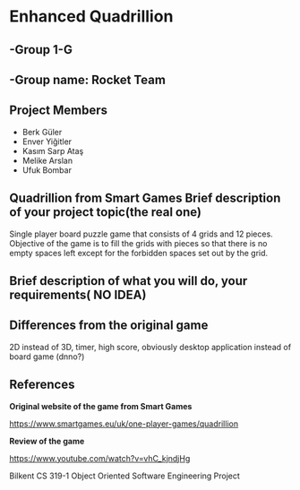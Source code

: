 # Enhanced Quadrillion

## -Group 1-G
## -Group name: Rocket Team
## Project Members
- Berk Güler
- Enver Yiğitler
- Kasım Sarp Ataş
- Melike Arslan
- Ufuk Bombar


## Quadrillion from Smart Games Brief description of your project topic(the real one)

Single player board puzzle game that consists of 4 grids and 12 pieces. Objective of the game is to fill the grids with pieces so that there is no empty spaces left except for the forbidden spaces set out by the grid. 

## Brief description of what you will do, your requirements( NO IDEA)

## Differences from the original game
2D instead of 3D, timer, high score, obviously desktop application instead of board game (dnno?) 

## References
**Original website of the game from Smart Games**

https://www.smartgames.eu/uk/one-player-games/quadrillion

**Review of the game** 

https://www.youtube.com/watch?v=vhC_kjndjHg




Bilkent CS 319-1 Object Oriented Software Engineering Project
